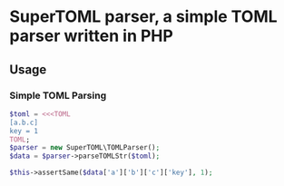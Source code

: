 # SuperTOML parser, a simple TOML parser written in PHP

## Usage

### Simple TOML Parsing
```php
$toml = <<<TOML
[a.b.c]
key = 1
TOML;
$parser = new SuperTOML\TOMLParser();
$data = $parser->parseTOMLStr($toml);

$this->assertSame($data['a']['b']['c']['key'], 1);
```
